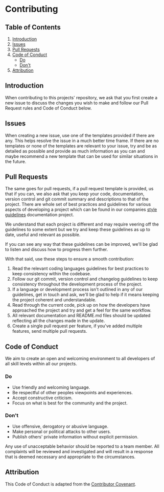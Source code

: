 # Contributing

## Table of Contents
1. [Introduction](#introduction)
2. [Issues](#issues)
3. [Pull Requests](#pull-requests)
4. [Code of Conduct](#code-of-conduct)
    - [Do](#do)
    - [Don't](#dont)
5. [Attribution](#attribution)

## Introduction

When contributing to this projects' repository, we ask that you first create a new issue to discuss the changes you wish to make and follow our Pull Request rules and Code of Conduct below.

## Issues

When creating a new issue, use one of the templates provided if there are any. This helps resolve the issue in a much better time frame. If there are no templates or none of the templates are relevant to your issue, try and be as detailed as possible and provide as much information as you can and maybe recommend a new template that can be used for similar situations in the future.

## Pull Requests

The same goes for pull requests, if a pull request template is provided, us that if you can, we also ask that you keep your code, documentation, version control and git commit summary and descriptions to that of the project. There are whole set of best practices and guidelines for various aspects of developing a project which can be found in our companies [style guidelines](https://github.com/cloudeight/style-guidelines) documentation project.

We understand that each project is different and may require veering off the guidelines to some extent but we try and keep these guidelines as up to date, useful and relevant as possible.

If you can see any way that these guidelines can be improved, we'll be glad to listen and discuss how to progress them further.

With that said, use these steps to ensure a smooth contribution:

1. Read the relevant coding languages guidelines for best practices to keep consistency within the codebase.
2. Follow our git commit, version control and changelog guidelines to keep consistency throughout the development process of the project.
3. If a language or development process isn't outlined in any of our guidelines, get in touch and ask, we'll be glad to help if it means keeping the project coherent and understandable.
4. Read through the current code, pick up on how the developers have approached the project and try and get a feel for the same workflow.
5. All relevant documentation and README.md files should be updated reflecting all the changes made in the update.
6. Create a single pull request per feature, if you've added multiple features, send multiple pull requests.

## Code of Conduct

We aim to create an open and welcoming environment to all developers of all skill levels within all our projects.

### Do

  - Use friendly and welcoming language.
  - Be respectful of other peoples viewpoints and experiences.
  - Accept constructive criticism.
  - Focus on what is best for the community and the project.

### Don't

  - Use offensive, derogatory or abusive language.
  - Make personal or political attacks to other users.
  - Publish others' private information without explicit permission.

Any use of unacceptable behavior should be reported to a team member. All complaints will be reviewed and investigated and will result in a response that is deemed necessary and appropriate to the circumstances.

## Attribution

This Code of Conduct is adapted from the [Contributor Covenant](http://contributor-covenant.org/version/1/4/).
